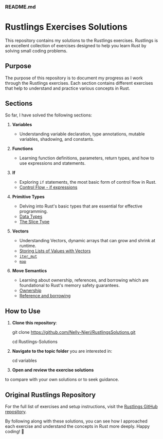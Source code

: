 ### README.md

# Rustlings Exercises Solutions

This repository contains my solutions to the Rustlings exercises. Rustlings is an excellent collection of exercises designed to help you learn Rust by solving small coding problems.

## Purpose

The purpose of this repository is to document my progress as I work through the Rustlings exercises. Each section contains different exercises that help to understand and practice various concepts in Rust.

## Sections
So far, I have solved the following sections:

1. **Variables**
    - Understanding variable declaration, type annotations, mutable variables, shadowing, and constants.

2. **Functions**
    - Learning function definitions, parameters, return types, and how to use expressions and statements.

3. **If**
    - Exploring `if` statements, the most basic form of control flow in Rust.
    - [Control Flow - if expressions](https://doc.rust-lang.org/book/ch03-05-control-flow.html#if-expressions)

4. **Primitive Types**
    - Delving into Rust's basic types that are essential for effective programming.
    - [Data Types](https://doc.rust-lang.org/stable/book/ch03-02-data-types.html)
    - [The Slice Type](https://doc.rust-lang.org/stable/book/ch04-03-slices.html)

5. **Vectors**
    - Understanding Vectors, dynamic arrays that can grow and shrink at runtime.
    - [Storing Lists of Values with Vectors](https://doc.rust-lang.org/stable/book/ch08-01-vectors.html)
    - [`iter_mut`](https://doc.rust-lang.org/std/primitive.slice.html#method.iter_mut)
    - [`map`](https://doc.rust-lang.org/std/iter/trait.Iterator.html#method.map)

6. **Move Semantics**
    - Learning about ownership, references, and borrowing which are foundational to Rust's memory safety guarantees.
    - [Ownership](https://doc.rust-lang.org/book/ch04-01-what-is-ownership.html)
    - [Reference and borrowing](https://doc.rust-lang.org/book/ch04-02-references-and-borrowing.html)
## How to Use

1. **Clone this repository**:
   
    git clone https://github.com/Nelly-Njeri/RustlingsSolutions.git

    cd Rustlings-Solutions

2. **Navigate to the topic folder** you are interested in:
   
    cd variables
   

3. **Open and review the exercise solutions** 

to compare with your own solutions or to seek guidance.

## Original Rustlings Repository

For the full list of exercises and setup instructions, visit the [Rustlings GitHub repository](https://github.com/rust-lang/rustlings).



By following along with these solutions, you can see how I approached each exercise and understand the concepts in Rust more deeply. Happy coding! 🚀